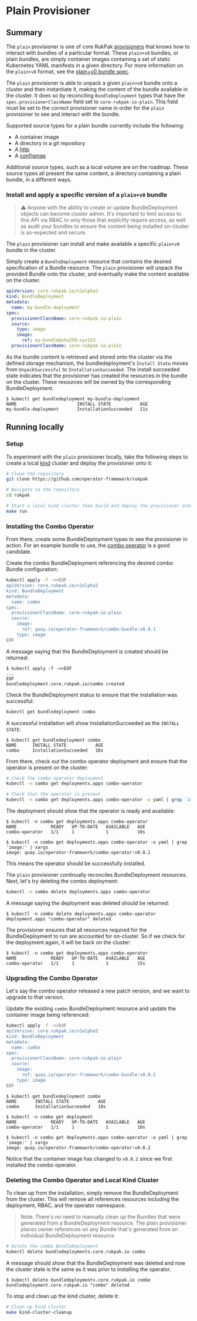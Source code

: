 # Plain Provisioner

## Summary

The `plain` provisioner is one of core RukPak [provisioners](https://github.com/operator-framework/rukpak/tree/main/internal/provisioner)
that knows how to interact with bundles of a particular format.
These `plain+v0` bundles, or plain bundles, are simply container images containing a set of static Kubernetes YAML
manifests in a given directory. For more information on the `plain+v0` format, see
the [plain+v0 bundle spec](/docs/bundles/plain.md).

The `plain` provisioner is able to unpack a given `plain+v0` bundle onto a cluster and then instantiate it, making the
content of the bundle available in the cluster. It does so by reconciling `BundleDeployment` types that have
the `spec.provisionerClassName` field set to `core-rukpak-io-plain`. This field must be set to the correct provisioner
name in order for the `plain` provisioner to see and interact with the bundle.

Supported source types for a plain bundle currently include the following:

* A container image
* A directory in a git repository
* A [http](../sources/http.md)
* A [configmap](local-bundles.md)

Additional source types, such as a local volume are on the roadmap. These source types
all present the same content, a directory containing a plain bundle, in a different ways.

### Install and apply a specific version of a `plain+v0` bundle

> :warning: Anyone with the ability to create or update BundleDeployment objects can become cluster admin. It's important
> to limit access to this API via RBAC to only those that explicitly require access, as well as audit your bundles to
> ensure the content being installed on-cluster is as-expected and secure.

The `plain` provisioner can install and make available a specific `plain+v0` bundle in the cluster.

Simply create a `BundleDeployment` resource that contains the desired specification of a Bundle resource.
The `plain` provisioner will unpack the provided Bundle onto the cluster, and eventually make the content
available on the cluster.

```yaml
apiVersion: core.rukpak.io/v1alpha2
kind: BundleDeployment
metadata:
  name: my-bundle-deployment
spec:
  provisionerClassName: core-rukpak-io-plain
  source:
    type: image
    image:
      ref: my-bundle@sha256:xyz123
  provisionerClassName: core-rukpak-io-plain
```

As the bundle content is retrieved and stored onto the cluster via the defined storage mechanism, the bundledeployment's `Install State` moves from `UnpackSuccessful` to `InstallationSucceeded`.
The install succeeded state indicates that the provisioner has created the resources in the bundle on the cluster. These resources will be owned by the corresponding BundleDeployment.

```console
$ kubectl get bundledeployment my-bundle-deployment
NAME                       INSTALL STATE           AGE
my-bundle-deployment       InstallationSucceeded   11s
```

## Running locally

### Setup

To experiment with the `plain` provisioner locally, take the following steps to
create a local [kind](https://kind.sigs.k8s.io/) cluster and deploy the provisioner onto it:

```bash
# Clone the repository
git clone https://github.com/operator-framework/rukpak

# Navigate to the repository
cd rukpak

# Start a local kind cluster then build and deploy the provisioner onto it
make run
```

### Installing the Combo Operator

From there, create some BundleDeployment types to see the provisioner in action. For an example bundle to
use, the [combo operator](https://github.com/operator-framework/combo) is a good candidate.

Create the combo BundleDeployment referencing the desired combo Bundle configuration:

```bash
kubectl apply -f -<<EOF
apiVersion: core.rukpak.io/v1alpha2
kind: BundleDeployment
metadata:
  name: combo
spec:
  provisionerClassName: core-rukpak-io-plain
  source:
    image:
      ref: quay.io/operator-framework/combo-bundle:v0.0.1
    type: image
EOF
```

A message saying that the BundleDeployment is created should be returned:

```console
$ kubectl apply -f -<<EOF
...
EOF
bundledeployment.core.rukpak.io/combo created
```

Check the BundleDeployment status to ensure that the installation was successful:

```bash
kubectl get bundledeployment combo
```

A successful installation will show InstallationSucceeded as the `INSTALL STATE`:

```console
$ kubectl get bundledeployment combo
NAME      INSTALL STATE           AGE
combo     InstallationSucceeded   10s
```

From there, check out the combo operator deployment and ensure that the operator is present on the cluster:

```bash
# Check the combo operator deployment
kubectl -n combo get deployments.apps combo-operator

# Check that the operator is present
kubectl -n combo get deployments.apps combo-operator -o yaml | grep 'image:' | xargs
```

The deployment should show that the operator is ready and available:

```console
$ kubectl -n combo get deployments.apps combo-operator
NAME             READY   UP-TO-DATE   AVAILABLE   AGE
combo-operator   1/1     1            1           10s

$ kubectl -n combo get deployments.apps combo-operator -o yaml | grep 'image:' | xargs
image: quay.io/operator-framework/combo-operator:v0.0.1
```

This means the operator should be successfully installed.

The `plain` provisioner continually reconciles BundleDeployment resources. Next, let's try deleting the combo deployment:

```bash
kubectl -n combo delete deployments.apps combo-operator
```

A message saying the deployment was deleted should be returned:

```console
$ kubectl -n combo delete deployments.apps combo-operator
deployment.apps "combo-operator" deleted
```

The provisioner ensures that all resources required for the BundleDeployment to run are accounted for on-cluster.
So if we check for the deployment again, it will be back on the cluster:

```console
$ kubectl -n combo get deployments.apps combo-operator
NAME             READY   UP-TO-DATE   AVAILABLE   AGE
combo-operator   1/1     1            1           15s
```

### Upgrading the Combo Operator

Let's say the combo operator released a new patch version, and we want to upgrade to that version.

Update the existing `combo` BundleDeployment resource and update the container image being referenced:

```bash
kubectl apply -f -<<EOF
apiVersion: core.rukpak.io/v1alpha2
kind: BundleDeployment
metadata:
  name: combo
spec:
  provisionerClassName: core-rukpak-io-plain
  source:
    image:
      ref: quay.io/operator-framework/combo-bundle:v0.0.2
    type: image
EOF
```

```console
$ kubectl get bundledeployment combo
NAME       INSTALL STATE           AGE
combo      InstallationSucceeded   10s

$ kubectl -n combo get deployment
NAME             READY   UP-TO-DATE   AVAILABLE   AGE
combo-operator   1/1     1            1           10s

$ kubectl -n combo get deployments.apps combo-operator -o yaml | grep 'image:' | xargs
image: quay.io/operator-framework/combo-operator:v0.0.2
```

Notice that the container image has changed to `v0.0.2` since we first installed the combo operator.

### Deleting the Combo Operator and Local Kind Cluster

To clean up from the installation, simply remove the BundleDeployment from the cluster. This will remove all references
resources including the deployment, RBAC, and the operator namespace.

> Note: There's no need to manually clean up the Bundles that were generated from a BundleDeployment resource. The plain provisioner places owner references on any Bundle that's generated from an individual BundleDeployment resource.

```bash
# Delete the combo BundleDeployment
kubectl delete bundledeployments.core.rukpak.io combo
```

A message should show that the BundleDeployment was deleted and now the cluster state is the same as it was
prior to installing the operator.

```console
$ kubectl delete bundledeployments.core.rukpak.io combo
bundledeployment.core.rukpak.io "combo" deleted
```

To stop and clean up the kind cluster, delete it:

```bash
# Clean up kind cluster
make kind-cluster-cleanup
```

